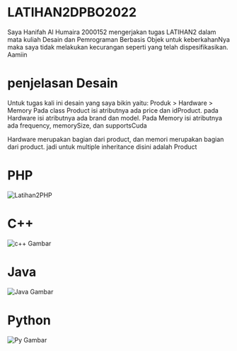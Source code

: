 # LATIHAN2DPBO2022

Saya Hanifah Al Humaira 2000152 mengerjakan tugas LATIHAN2 dalam mata kuliah Desain dan Pemrograman Berbasis Objek untuk keberkahanNya maka saya tidak melakukan kecurangan seperti yang telah dispesifikasikan. Aamiin

# penjelasan Desain

Untuk tugas kali ini desain yang saya bikin yaitu:
Produk > Hardware > Memory
Pada class Product isi atributnya ada price dan idProduct.
pada Hardware isi atributnya ada brand dan model.
Pada Memory isi atributnya ada frequency, memorySize, dan supportsCuda

Hardware merupakan bagian dari product, dan memori merupakan bagian dari product. jadi untuk multiple inheritance disini adalah Product


# PHP

![Latihan2PHP](https://user-images.githubusercontent.com/94789593/154844176-7c20f19d-d15d-4cd1-b597-09984bd3ef0b.png)

# C++

![c++ Gambar](https://user-images.githubusercontent.com/94789593/154840861-fad939bc-aa15-4713-926b-50cea49dec10.png)

# Java

![Java Gambar](https://user-images.githubusercontent.com/94789593/154840915-794d62ec-ee7f-4edf-babd-03747f0fef7d.png)

# Python

![Py Gambar](https://user-images.githubusercontent.com/94789593/154843659-d57b2f10-6069-495f-90c4-54015f149aa6.png)



